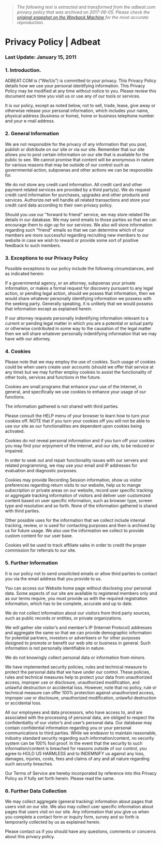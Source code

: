 > *The following text is extracted and transformed from the adbeat.com privacy policy that was archived on 2017-06-05. Please check the [original snapshot on the Wayback Machine](https://web.archive.org/web/20170605155331id_/http%3A//www.adbeat.com/privacy_policy) for the most accurate reproduction.*

# Privacy Policy | Adbeat

### Last Update: January 15, 2011

### 1\. Introduction.

ADBEAT.COM is (“We/Us”) is committed to your privacy. This Privacy Policy details how we use your personal identifying information. This Privacy Policy may be modified at any time without notice to you. Please review this document each time you visit us or use any of our tools or services.

It is our policy, except as noted below, not to sell, trade, lease, give away or otherwise release your personal information, which includes your name, physical address (business or home), home or business telephone number and your e-mail address.

### 2\. General Information

We are not responsible for the privacy of any information that you post, publish or distribute on our site or via our site. Remember that our site allows you to post certain information on our site that is available for the public to see. We cannot promise that content will be anonymous in nature for various reasons that may be outside of our control such as governmental action, subpoenas and other actions we can be responsible for.

We do not store any credit card information. All credit card and other payment related services are provided by a third party(s). We do request credit card information for purchases, upgrades and other products and services. Authorize.net will handle all related transactions and store your credit card data according to their own privacy policy.

Should you use our "forward to friend" service, we may store related file details in our database. We may send emails to those parties so that we can encourage them to sign up for our services. We also will store information regarding such "friend" emails so that we can determine which of our members are more successful regarding recruiting new members to our website in case we wish to reward or provide some sort of positive feedback to such members.

### 3\. Exceptions to our Privacy Policy

Possible exceptions to our policy include the following circumstances, and as indicated herein:

If a governmental agency, or an attorney, subpoenas your private information, or makes a formal request for discovery pursuant to any legal action, or pending legal action, should we posses that information, then we would share whatever personally identifying information we possess with the seeking party. Generally speaking, it is unlikely that we would possess that information except as explained herein.

If our attorney requests personally indentifying information relevant to a current or pending legal matter in which you are a potential or actual party or otherwise contributed in some way to the causation of the legal matter then we will share whatever personally indentifying information that we may have with our attorney.

### 4\. Cookies

Please note that we may employ the use of cookies. Such usage of cookies could be when users create user accounts (should we offer that service at any time) but we may further employ cookies to assist the functionality of other tools, services and functions in the future.

Cookies are small programs that enhance your use of the Internet, in general, and specifically we use cookies to enhance your usage of our functions.

The information gathered is not shared with third parties.

Please consult the HELP menu of your browser to learn how to turn your cookies off. NOTE that if you turn your cookies off you will not be able to use our site as our functionalities are dependent upon cookies being activated.

Cookies do not reveal personal information and if you turn off your cookies you may find your enjoyment of the Internet, and our site, to be reduced or impaired.

In order to seek out and repair functionality issues with our servers and related programming, we may use your email and IP addresses for evaluation and diagnostic purposes.

Cookies may provide Recording Session information, show us visitor preferences regarding return visits to our website, help us to mange subscription or private areas on our website, record user specific tracking or aggregate tracking information of visitors and deliver user customized content based on user specific information, such as browser type, screen type and resolution and so forth. None of the information gathered is shared with third parties.

Other possible uses for the information that we collect include internal tracking, review, or is used for contacting purposes and then is archived by us for future usage. We also use the information we collect to provide custom content for our user base.

Cookies will be used to track affiliate sales in order to credit the proper commission for referrals to our site.

### 5\. Further Information

It is our policy not to send unsolicited emails or allow third parties to contact you via the email address that you provide to us.

You can access our Website home page without disclosing your personal data. Some aspects of our site are available to registered members only and as our terms require, you must provide us with the required registration information, which has to be complete, accurate and up to date.

We do not collect information about our visitors from third party sources, such as public records or entities, or private organizations.

We will gather site visitor’s and member’s IP (Internet Protocol) addresses and aggregate the same so that we can provide demographic information for potential partners, investors or advertisers or for other purposes designed to promote or benefit our web site or business in general. Such information is not personally identifiable in nature.

We do not knowingly collect personal data or information from minors.

We have implemented security policies, rules and technical measure to protect the personal data that we have under our control. These policies, rules and technical measures help to protect your data from unauthorized access, improper use or disclosure, unauthorized modification, and unlawful destruction or accidental loss. However, note that no policy, rule or technical measure can offer 100% protection against unauthorized access, improper use or disclosure, unauthorized modification, unlawful destruction or accidental loss.

All our employees and data processors, who have access to, and are associated with the processing of personal data, are obliged to respect the confidentiality of our visitor’s and user’s personal data. Our database may contain confidential information regarding you or your personal communications to third parties. While we endeavor to maintain reasonable, industry standard security regarding such information/content, no security system can be 100% fool proof. In the event that the security to such information/content is breached for reasons outside of our control, you agree to HOLD US HARMLESS and to INDEMNIFY us against any loss, damages, injuries, costs, fees and claims of any and all nature regarding such security breaches.

Our Terms of Service are hereby incorporated by reference into this Privacy Policy as if fully set forth herein. Please read the same.

### 6\. Further Data Collection

We may collect aggregate (general tracking) information about pages that users visit on our site. We also may collect user specific information about pages that users visit on our site. Any information that you give us when you complete a contact form or inquiry form, survey and so forth is temporarily collected by us as explained herein.

Please contact us if you should have any questions, comments or concerns about this privacy policy.
